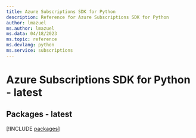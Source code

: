 ```yaml
---
title: Azure Subscriptions SDK for Python
description: Reference for Azure Subscriptions SDK for Python
author: lmazuel
ms.author: lmazuel
ms.data: 04/18/2023
ms.topic: reference
ms.devlang: python
ms.service: subscriptions
---
```

# Azure Subscriptions SDK for Python - latest
## Packages - latest
[!INCLUDE [packages](subscriptions-index.md)]